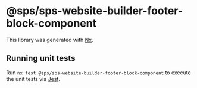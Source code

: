 # @sps/sps-website-builder-footer-block-component

This library was generated with [Nx](https://nx.dev).

## Running unit tests

Run `nx test @sps/sps-website-builder-footer-block-component` to execute the unit tests via [Jest](https://jestjs.io).
